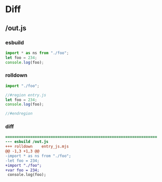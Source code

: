 # Diff
## /out.js
### esbuild
```js
import * as ns from "./foo";
let foo = 234;
console.log(foo);
```
### rolldown
```js
import "./foo";

//#region entry.js
let foo = 234;
console.log(foo);

//#endregion

```
### diff
```diff
===================================================================
--- esbuild	/out.js
+++ rolldown	entry_js.mjs
@@ -1,3 +1,3 @@
-import * as ns from "./foo";
-let foo = 234;
+import "./foo";
+var foo = 234;
 console.log(foo);

```
